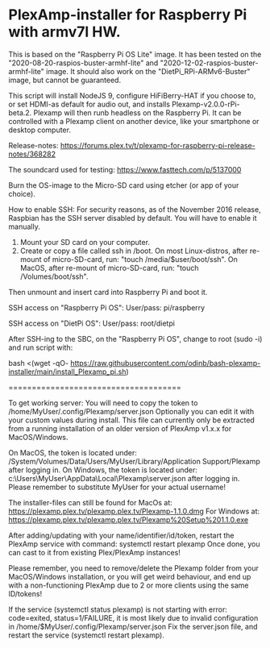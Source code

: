 # PlexAmp-installer for Raspberry Pi with armv7l HW.

This is based on the "Raspberry Pi OS Lite" image.
It has been tested on the "2020-08-20-raspios-buster-armhf-lite" and "2020-12-02-raspios-buster-armhf-lite" image.
It should also work on the "DietPi_RPi-ARMv6-Buster" image, but cannot be guaranteed.

This script will install NodeJS 9, configure HiFiBerry-HAT if you choose to, or set HDMI-as default for audio out, and installs Plexamp-v2.0.0-rPi-beta.2.
Plexamp will then runb headless on the Raspberry Pi.
It can be controlled with a Plexamp client on another device, like your smartphone or desktop computer.

Release-notes: https://forums.plex.tv/t/plexamp-for-raspberry-pi-release-notes/368282

The soundcard used for testing: https://www.fasttech.com/p/5137000

Burn the OS-image to the Micro-SD card using etcher (or app of your choice).
 
How to enable SSH:
For security reasons, as of the November 2016 release, Raspbian has the SSH server disabled by default. You will have to enable it manually.
1. Mount your SD card on your computer.
2. Create or copy a file called ssh in /boot. 
On most Linux-distros, after re-mount of micro-SD-card, run: "touch /media/$user/boot/ssh".
On MacOS, after re-mount of micro-SD-card, run: "touch /Volumes/boot/ssh".

Then unmount and insert card into Raspberry Pi and boot it.

SSH access on "Raspberry Pi OS": User/pass: pi/raspberry

SSH access on "DietPi OS": User/pass: root/dietpi

After SSH-ing to the SBC, on the "Raspberry Pi OS", change to root (sudo -i) and run script with:

bash <(wget -qO- https://raw.githubusercontent.com/odinb/bash-plexamp-installer/main/install_Plexamp_pi.sh)


=====================================

To get working server:
You will need to copy the token to /home/MyUser/.config/Plexamp/server.json
Optionally you can edit it with your custom values during install.
This file can currently only be extracted from a running installation of an older version of PlexAmp v1.x.x for MacOS/Windows.

On MacOS, the token is located under: /System/Volumes/Data/Users/MyUser/Library/Application Support/Plexamp after logging in.
On Windows, the token is located under: c:\Users\MyUser\AppData\Local\Plexamp\server.json after logging in.
Please remember to substitute MyUser for your actual username!

The installer-files can still be found for MacOs at: https://plexamp.plex.tv/plexamp.plex.tv/Plexamp-1.1.0.dmg
For Windows at: https://plexamp.plex.tv/plexamp.plex.tv/Plexamp%20Setup%201.1.0.exe

After adding/updating with your name/identifier/id/token, restart the PlexAmp service with command: systemctl restart plexamp
Once done, you can cast to it from existing Plex/PlexAmp instances!

Please remember, you need to remove/delete the Plexamp folder from your MacOS/Windows installation,
or you will get weird behaviour, and end up with a non-functioning PlexAmp due to 2 or more clients using the same ID/tokens!

If the service (systemctl status plexamp) is not starting with error: code=exited, status=1/FAILURE,
it is most likely due to invalid configuration in /home/$MyUser/.config/Plexamp/server.json
Fix the server.json file, and restart the service (systemctl restart plexamp).
